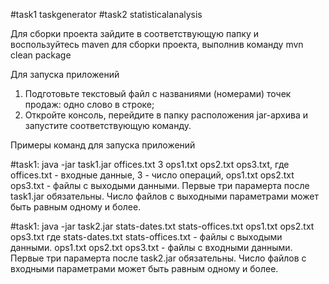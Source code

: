 #task1 taskgenerator
#task2 statisticalanalysis

Для сборки проекта зайдите в соответствующую папку и воспользуйтесь maven для сборки проекта,
выполнив команду mvn clean package

Для запуска приложений
1. Подготовьте текстовый файл с названиями (номерами) точек продаж:
   одно слово в строке;
2. Откройте консоль, перейдите в папку расположения jar-архива и запустите 
соответствующую команду.

Примеры команд для запуска приложений

#task1: java -jar task1.jar offices.txt 3 ops1.txt ops2.txt ops3.txt, 
где offices.txt - входные данные, 3 - число операций, ops1.txt ops2.txt ops3.txt -
файлы с выходыми данными. Первые три парамерта после task1.jar обязательны.
Число файлов с выходными параметрами может быть равным одному и более. 

#task1: java -jar task2.jar stats-dates.txt stats-offices.txt ops1.txt ops2.txt ops3.txt
где stats-dates.txt stats-offices.txt - файлы с выходыми данными.
ops1.txt ops2.txt ops3.txt - файлы с входными данными.
Первые три парамерта после task2.jar обязательны.
Число файлов с входными параметрами может быть равным одному и более. 

